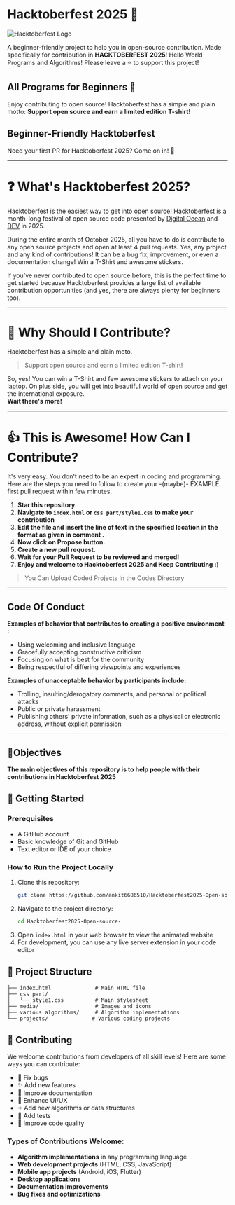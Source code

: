 # Hacktoberfest 2025 🎃
<img src="https://hacktoberfest.digitalocean.com/_nuxt/img/logo-hacktoberfest-full.f42e3b1.svg" alt="Hacktoberfest Logo" />

A beginner-friendly project to help you in open-source contribution. Made specifically for contribution in **HACKTOBERFEST 2025**! Hello World Programs and Algorithms! Please leave a ⭐ to support this project!

## All Programs for Beginners 🚀
Enjoy contributing to open source!
Hacktoberfest has a simple and plain motto: **Support open source and earn a limited edition T-shirt!**

## Beginner-Friendly Hacktoberfest
Need your first PR for Hacktoberfest 2025? Come on in! 🎯

---

# ❓ What's Hacktoberfest 2025?

Hacktoberfest is the easiest way to get into open source! Hacktoberfest is a month-long festival of open source code presented by [Digital Ocean](https://www.digitalocean.com/) and [DEV](https://www.dev.to/) in 2025.

During the entire month of October 2025, all you have to do is contribute to any open source projects and open at least 4 pull requests. Yes, any project and any kind of contributions! It can be a bug fix, improvement, or even a documentation change! Win a T-Shirt and awesome stickers.

If you’ve never contributed to open source before, this is the perfect time to get started because Hacktoberfest provides a large list of available contribution opportunities (and yes, there are always plenty for beginners too).

---

# 👕 Why Should I Contribute?

Hacktoberfest has a simple and plain moto.

> Support open source and earn a limited edition T-shirt!

So, yes! You can win a T-Shirt and few awesome stickers to attach on your laptop. On plus side, you will get into beautiful world of open source and get the international exposure.  
**Wait there's more!**


---

# 👍 This is Awesome! How Can I Contribute?

It's very easy. You don't need to be an expert in coding and programming. Here are the steps you need to follow to create your -(maybe)- EXAMPLE first pull request within few minutes.
1. **Star this repository.**
2. **Navigate to `index.html` or `css part/style1.css` to make your contribution**
3. **Edit the file and insert the line of text in the specified location in the format as given in comment .**
4. **Now click on Propose button.**
5. **Create a new pull request.**
6. **Wait for your Pull Request to be reviewed and merged!**
7. **Enjoy and welcome to Hacktoberfest 2025 and Keep Contributing :)**

> You Can Upload Coded Projects In the Codes Directory 


---
## Code Of Conduct
**Examples of behavior that contributes to creating a positive environment :**
- Using welcoming and inclusive language
- Gracefully accepting constructive criticism
- Focusing on what is best for the community
- Being respectful of differing viewpoints and experiences



**Examples of unacceptable behavior by participants include:**
- Trolling, insulting/derogatory comments, and personal or political attacks
- Public or private harassment
- Publishing others' private information, such as a physical or electronic address, without explicit permission
---

## 🎯Objectives
**The main objectives of this repository is to help people with their contributions in Hacktoberfest 2025**

## 🚀 Getting Started

### Prerequisites
- A GitHub account
- Basic knowledge of Git and GitHub
- Text editor or IDE of your choice

### How to Run the Project Locally
1. Clone this repository:
   ```bash
   git clone https://github.com/ankit6686510/Hacktoberfest2025-Open-source-.git
   ```
2. Navigate to the project directory:
   ```bash
   cd Hacktoberfest2025-Open-source-
   ```
3. Open `index.html` in your web browser to view the animated website
4. For development, you can use any live server extension in your code editor

## 📁 Project Structure
```
├── index.html              # Main HTML file
├── css part/
│   └── style1.css          # Main stylesheet
├── media/                  # Images and icons
├── various algorithms/     # Algorithm implementations
└── projects/              # Various coding projects
```

## 🤝 Contributing
We welcome contributions from developers of all skill levels! Here are some ways you can contribute:

- 🐛 Fix bugs
- ✨ Add new features
- 📝 Improve documentation
- 🎨 Enhance UI/UX
- ➕ Add new algorithms or data structures
- 🧪 Add tests
- 🔧 Improve code quality

### Types of Contributions Welcome:
- **Algorithm implementations** in any programming language
- **Web development projects** (HTML, CSS, JavaScript)
- **Mobile app projects** (Android, iOS, Flutter)
- **Desktop applications**
- **Documentation improvements**
- **Bug fixes and optimizations**

<!-- # :handshake: Our Contributors
<a href="https://github.com/hctnm2/Beginner-Hacktoberfest/graphs/contributors">
<!--   <img src="https://contrib.rocks/image?repo=hctnm2/Beginner-Hacktoberfest" /> -->
<!-- </a> -->
